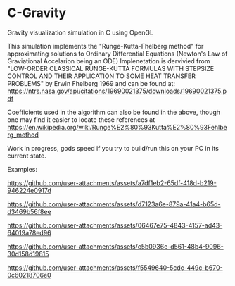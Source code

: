 # C-Gravity
Gravity visualization simulation in C using OpenGL

This simulation implements the "Runge-Kutta-Fhelberg method" for approximating solutions to Ordinary Differential Equations (Newton's Law of Graviational Accelarion being an ODE)
Implenetation is dervivied from "LOW-ORDER CLASSICAL RUNGE-KUTTA FORMULAS WITH STEPSIZE CONTROL AND THEIR APPLICATION TO SOME HEAT TRANSFER PROBLEMS" by Erwin Fhelberg 1969 and can be found at:
https://ntrs.nasa.gov/api/citations/19690021375/downloads/19690021375.pdf

Coefficients used in the algorithm can also be found in the above, though one may find it easier to locate these references at https://en.wikipedia.org/wiki/Runge%E2%80%93Kutta%E2%80%93Fehlberg_method

Work in progress, gods speed if you try to build/run this on your PC in its current state. 

Examples: 


https://github.com/user-attachments/assets/a7df1eb2-65df-418d-b219-946224e0917d





https://github.com/user-attachments/assets/d7123a6e-879a-41a4-b65d-d3469b56f8ee












https://github.com/user-attachments/assets/06467e75-4843-4157-ad43-64019a78ed96


https://github.com/user-attachments/assets/c5b0936e-d561-48b4-9096-30d158d19815


https://github.com/user-attachments/assets/f5549640-5cdc-449c-b670-0c60218706e0


